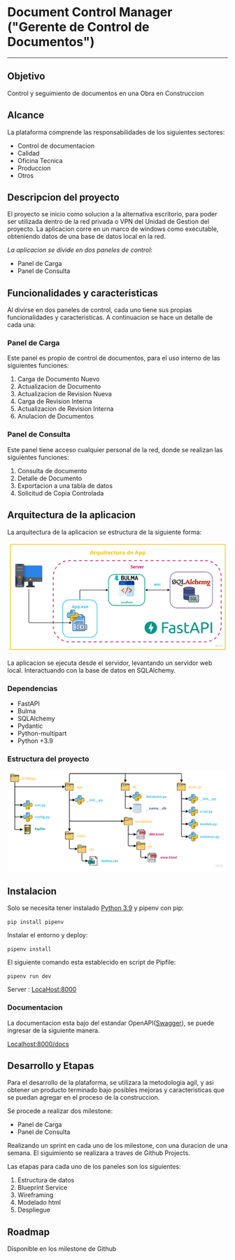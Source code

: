 # Document Control Manager ("Gerente de Control de Documentos")
---
## Objetivo

Control y seguimiento de documentos en una Obra en Construccion

## Alcance

La plataforma comprende las responsabilidades de los siguientes sectores:
- Control de documentacion
- Calidad
- Oficina Tecnica
- Produccion
- Otros

## Descripcion del proyecto

El proyecto se inicio como solucion a la alternativa escritorio, para poder ser utilizada dentro de la red privada o VPN del Unidad de Gestion del proyecto.
La aplicacion corre en un marco de windows como executable, obteniendo datos de una base de datos local en la red.

*La aplicacion se divide en dos paneles de control*:
- Panel de Carga
- Panel de Consulta

## Funcionalidades y caracteristicas

Al divirse en dos paneles de control, cada uno tiene sus propias funcionalidades y caracteristicas. A continuacion se hace un detalle de cada una:

### Panel de Carga

Este panel es propio de control de documentos, para el uso interno de las siguientes funciones:

1. Carga de Documento Nuevo
2. Actualizacion de Documento
3. Actualizacion de Revision Nueva
4. Carga de Revision Interna
5. Actualizacion de Revision Interna
6. Anulacion de Documentos

### Panel de Consulta

Este panel tiene acceso cualquier personal de la red, donde se realizan las siguientes funciones:

1. Consulta de documento
2. Detalle de Documento
3. Exportacion a una tabla de datos
4. Solicitud de Copia Controlada

## Arquitectura de la aplicacion

La arquitectura de la aplicacion se estructura de la siguiente forma:

![Arquitectura](assets/arquitectura.jpg)

La aplicacion se ejecuta desde el servidor, levantando un servidor web local.
Interactuando con la base de datos en SQLAlchemy.

### Dependencias

- FastAPI
- Bulma
- SQLAlchemy
- Pydantic
- Python-multipart
- Python +3.9

### Estructura del proyecto

![Estructura](assets/structure.jpg)

## Instalacion

Solo se necesita tener instalado [Python 3.9](https://www.python.org/downloads/release/python-390/) y pipenv con pip:

`pip install pipenv`

Instalar el entorno y deploy:

`pipenv install`

El siguiente comando esta establecido en script de Pipfile:

`pipenv run dev`

Server : [LocaHost:8000](http://localhost:8000)

### Documentacion

La documentacion esta bajo del estandar OpenAPI([Swagger](https://swagger.io/)), se puede ingresar de la siguiente manera.

[Localhost:8000/docs](http://localhost:8000/docs)

## Desarrollo y Etapas

Para el desarrollo de la plataforma, se utilizara la metodologia agil, y asi obtener un producto terminado bajo posibles mejoras y caracteristicas que se puedan agregar en el proceso de la construccion.

Se procede a realizar dos milestone:
- Panel de Carga
- Panel de Consulta

Realizando un sprint en cada uno de los milestone, con una duracion de una semana. El siguimiento se realizara a traves de Github Projects.

Las etapas para cada uno de los paneles son los siguientes:

1. Estructura de datos
2. Blueprint Service
3. Wireframing
4. Modelado html
5. Despliegue

## Roadmap

Disponible en los milestone de Github